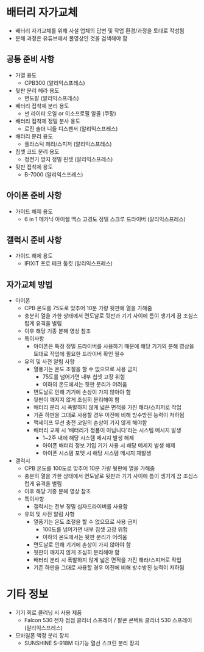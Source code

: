 # 배터리 자가교체
- 배터리 자가교체를 위해 사설 업체의 답변 및 작업 환경/과정을 토대로 작성됨
- 분해 과정은 유튜브에서 풀영상인 것을 검색해야 함
## 공통 준비 사항
- 가열 용도
	- CPB300 (알리익스프레스)
- 뒷판 분리 헤라 용도
	- 면도칼 (알리익스프레스)
- 배터리 접착제 분리 용도
	- 썬 라이터 오일 or 이소프로필 알콜 (쿠팡)
- 배터리 접착제 정밀 분사 용도
	- 로진 솔더 니들 디스펜서 (알리익스프레스)
- 배터리 분리 용도
	- 플라스틱 헤라/스피저 (알리익스프레스)
- 칩셋 코드 분리 용도
	- 정전기 방지 정밀 핀셋 (알리익스프레스)
- 뒷판 접착제 용도
	- B-7000 (알리익스프레스)
## 아이폰 준비 사항
- 가이드 해제 용도
	- 6 in 1 메카닉 아이쉘 맥스 고경도 정밀 스크루 드라이버 (알리익스프레스)
## 갤럭시 준비 사항
- 가이드 해제 용도
	- IFIXIT 프로 테크 툴킷 (알리익스프레스)
## 자가교체 방법
- 아이폰
	- CPB 온도를 75도로 맞추어 10분 가량 뒷판에 열을 가해줌
	- 충분히 열을 가한 상태에서 면도날로 뒷판과 기기 사이에 틈이 생기게 끔 조심스럽게 유격을 벌림
	- 이후 해당 기종 분해 영상 참조
	- 특이사항
		- 아이폰은 특정 정밀 드라이버를 사용하기 때문에 해당 기기의 분해 영상을 토대로 작업에 필요한 드라이버 확인 필수
	- 유의 및 사전 알림 사항 
		- 열풍기는 온도 조절을 할 수 없으므로 사용 금지
			- 75도를 넘어가면 내부 칩셋 고장 위험 
			- 이하의 온도에서는 뒷판 분리가 어려움
		- 면도날로 인해 기기에 손상이 가지 않아야 함
		- 뒷판이 깨지지 않게 조심히 분리해야 함
		- 배터리 분리 시 폭발하지 않게 넓은 면적을 가진 해라/스피저로 작업
		- 기존 하판을 그대로 사용할 경우 이전에 비해 방수방진 능력이 저하됨
		- 맥세이프 무선 충전 코일의 손상이 가지 않게 해야함
		- 배터리 교체 시 '배터리가 정품이 아닙니다'라는 시스템 메시지 발생
			- 1~2주 내에 해당 시스템 메시지 발생 해제
			- 아이폰 배터리 정보 기입 기기 사용 시 해당 메세지 발생 해제
			- 아이폰 시스템 포맷 시 해당 시스템 메시지 재발생
- 갤럭시
	- CPB 온도를 100도로 맞추어 10분 가량 뒷판에 열을 가해줌
	- 충분히 열을 가한 상태에서 면도날로 뒷판과 기기 사이에 틈이 생기게 끔 조심스럽게 유격을 벌림
	- 이후 해당 기종 분해 영상 참조
	- 특이사항
		- 갤럭시는 전부 정밀 십자드라이버를 사용함
	- 유의 및 사전 알림 사항
		- 열풍기는 온도 조절을 할 수 없으므로 사용 금지
			- 100도를 넘어가면 내부 칩셋 고장 위험 
			- 이하의 온도에서는 뒷판 분리가 어려움
		- 면도날로 인해 기기에 손상이 가지 않아야 함
		- 뒷판이 깨지지 않게 조심히 분리해야 함
		- 배터리 분리 시 폭발하지 않게 넓은 면적을 가진 해라/스피저로 작업
		- 기존 하판을 그대로 사용할 경우 이전에 비해 방수방진 능력이 저하됨

# 기타 정보
- 기기 회로 클리닝 시 사용 제품
	- Falcon 530 전자 접점 클리너 스프레이 / 팔콘 콘택트 클리너 530 스프레이 (알리익스프레스)
- 모바일폰 액정 분리 장치 
	- SUNSHINE S-918M 다기능 열선 스크린 분리 장치